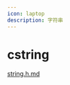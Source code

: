 ```yaml
---
icon: laptop
description: 字符串
---
```


# cstring

[string.h.md](../../c/library/string.h.md "mention")
